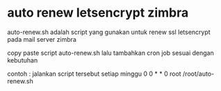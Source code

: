 # auto renew letsencrypt zimbra

auto-renew.sh adalah script yang gunakan untuk renew ssl letsencrypt pada mail server zimbra 

copy paste script auto-renew.sh lalu tambahkan cron job sesuai dengan kebutuhan 

contoh : jalankan script tersebut setiap minggu 
0 0 * * 0 root /root/auto-renew.sh
